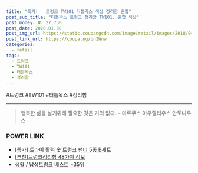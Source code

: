 ```yaml
--- 
title: "특가!   트렁크 TW101 터틀왁스 색상 정리함 혼합" 
post_sub_title: "터틀왁스 트렁크 정리함 TW101, 혼합 색상" 
post_money: ₩. 27,730 
post_date: 2020.01.30 
post_img_url: https://static.coupangcdn.com/image/retail/images/2018/04/19/17/7/6dd73e43-0fb1-497c-8a34-ec6b7694fb12.jpg 
post_link_url: https://coupa.ng/bnIWnw 
categories: 
  - retail 
tags: 
  - 트렁크 
  - TW101 
  - 터틀왁스 
  - 정리함 
--- 
```

  #트렁크 #TW101 #터틀왁스 #정리함 
<hr> 

> 행복한 삶을 살기위해 필요한 것은 거의 없다. – 마르쿠스 아우렐리우스 안토니우스 


### POWER LINK

* <a href="https://blog.naver.com/an0733/221791522062" target="_blank">[특가] 트라이 활력 숯 트렁크 팬티 5종 B세트</a>
* <a href="https://blog.naver.com/fasyy4321/221790673180" target="_blank">[추천]트렁크정리함 48가지 정보</a>
* <a href="https://blog.naver.com/santokki14/221786153685" target="_blank">생활 / 남성트렁크 베스트 ~35위</a>
